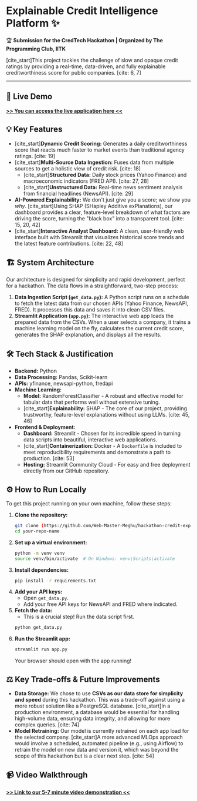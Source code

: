 # Explainable Credit Intelligence Platform ✨

🏆 **Submission for the CredTech Hackathon | Organized by The Programming Club, IITK**

[cite_start]This project tackles the challenge of slow and opaque credit ratings by providing a real-time, data-driven, and fully explainable creditworthiness score for public companies. [cite: 6, 7]

---

## 🚀 Live Demo

**[>> You can access the live application here <<](https://hackathon-credit-explainer-fgxt2dp2ayuwy42rb5me5j.streamlit.app/)**

## 💡 Key Features

* [cite_start]**Dynamic Credit Scoring:** Generates a daily creditworthiness score that reacts much faster to market events than traditional agency ratings. [cite: 19]
* [cite_start]**Multi-Source Data Ingestion:** Fuses data from multiple sources to get a holistic view of credit risk. [cite: 18]
    * [cite_start]**Structured Data:** Daily stock prices (Yahoo Finance) and macroeconomic indicators (FRED API). [cite: 27, 28]
    * [cite_start]**Unstructured Data:** Real-time news sentiment analysis from financial headlines (NewsAPI). [cite: 29]
* **AI-Powered Explainability:** We don't just give you a score; we show you *why*. [cite_start]Using SHAP (SHapley Additive exPlanations), our dashboard provides a clear, feature-level breakdown of what factors are driving the score, turning the "black box" into a transparent tool. [cite: 15, 20, 42]
* [cite_start]**Interactive Analyst Dashboard:** A clean, user-friendly web interface built with Streamlit that visualizes historical score trends and the latest feature contributions. [cite: 22, 48]

## 🏗️ System Architecture

Our architecture is designed for simplicity and rapid development, perfect for a hackathon. The data flows in a straightforward, two-step process:

1.  **Data Ingestion Script (`get_data.py`):** A Python script runs on a schedule to fetch the latest data from our chosen APIs (Yahoo Finance, NewsAPI, FRED). It processes this data and saves it into clean CSV files.
2.  **Streamlit Application (`app.py`):** The interactive web app loads the prepared data from the CSVs. When a user selects a company, it trains a machine learning model on the fly, calculates the current credit score, generates the SHAP explanation, and displays all the results.

## 🛠️ Tech Stack & Justification

* **Backend:** Python
* **Data Processing:** Pandas, Scikit-learn
* **APIs:** yfinance, newsapi-python, fredapi
* **Machine Learning:**
    * **Model:** RandomForestClassifier - A robust and effective model for tabular data that performs well without extensive tuning.
    * [cite_start]**Explainability:** SHAP - The core of our project, providing trustworthy, feature-level explanations without using LLMs. [cite: 45, 46]
* **Frontend & Deployment:**
    * **Dashboard:** Streamlit - Chosen for its incredible speed in turning data scripts into beautiful, interactive web applications.
    * [cite_start]**Containerization:** Docker - A `Dockerfile` is included to meet reproducibility requirements and demonstrate a path to production. [cite: 53]
    * **Hosting:** Streamlit Community Cloud - For easy and free deployment directly from our GitHub repository.

## ⚙️ How to Run Locally

To get this project running on your own machine, follow these steps:

1.  **Clone the repository:**
    ```bash
    git clone (https://github.com/Web-Master-Meghu/hackathon-credit-explainer.git)
    cd your-repo-name
    ```
2.  **Set up a virtual environment:**
    ```bash
    python -m venv venv
    source venv/bin/activate  # On Windows: venv\Scripts\activate
    ```
3.  **Install dependencies:**
    ```bash
    pip install -r requirements.txt
    ```
4.  **Add your API keys:**
    * Open `get_data.py`.
    * Add your free API keys for NewsAPI and FRED where indicated.
5.  **Fetch the data:**
    * This is a crucial step! Run the data script first.
    ```bash
    python get_data.py
    ```
6.  **Run the Streamlit app:**
    ```bash
    streamlit run app.py
    ```
    Your browser should open with the app running!

## ⚖️ Key Trade-offs & Future Improvements

* **Data Storage:** We chose to use **CSVs as our data store for simplicity and speed** during this hackathon. This was a trade-off against using a more robust solution like a PostgreSQL database. [cite_start]In a production environment, a database would be essential for handling high-volume data, ensuring data integrity, and allowing for more complex queries. [cite: 74]
* **Model Retraining:** Our model is currently retrained on each app load for the selected company. [cite_start]A more advanced MLOps approach would involve a scheduled, automated pipeline (e.g., using Airflow) to retrain the model on new data and version it, which was beyond the scope of this hackathon but is a clear next step. [cite: 54]

## 📹 Video Walkthrough

**[>> Link to our 5-7 minute video demonstration <<](YOUR_YOUTUBE_OR_LOOM_LINK)**
